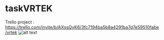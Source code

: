 # taskVRTEK
Trello project : https://trello.com/invite/b/AXssQyK6/3fc7194ba5b8a4291ba7d7e59510fabe/vrtek
![alt text](https://ibb.co/zXmtprk)
